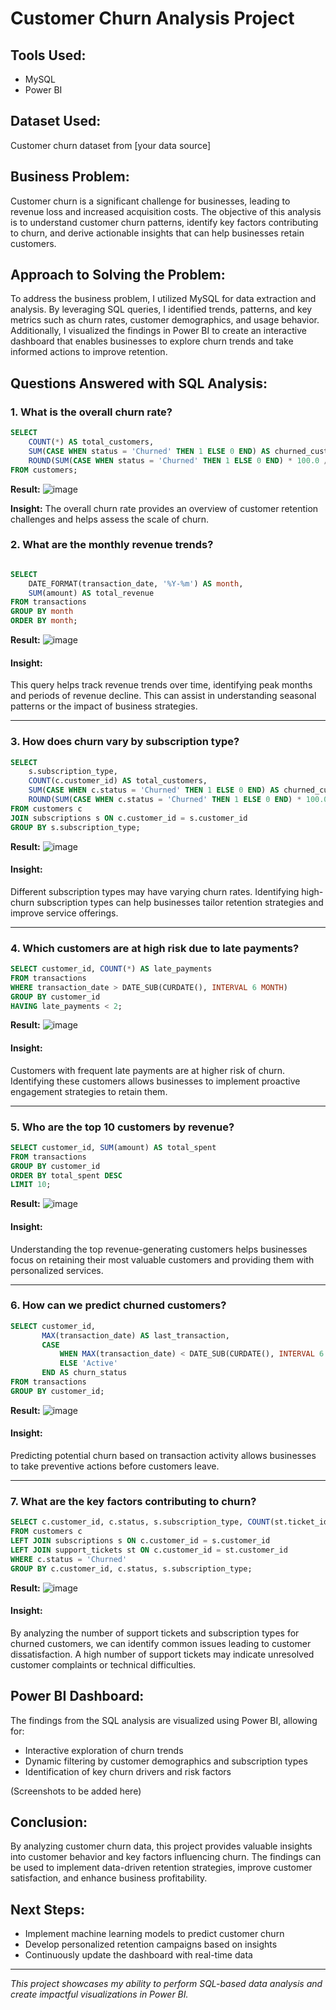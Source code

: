 # Customer Churn Analysis Project

## Tools Used:
- MySQL
- Power BI

## Dataset Used:
Customer churn dataset from [your data source]

## Business Problem:
Customer churn is a significant challenge for businesses, leading to revenue loss and increased acquisition costs. The objective of this analysis is to understand customer churn patterns, identify key factors contributing to churn, and derive actionable insights that can help businesses retain customers.

## Approach to Solving the Problem:
To address the business problem, I utilized MySQL for data extraction and analysis. By leveraging SQL queries, I identified trends, patterns, and key metrics such as churn rates, customer demographics, and usage behavior. Additionally, I visualized the findings in Power BI to create an interactive dashboard that enables businesses to explore churn trends and take informed actions to improve retention.

## Questions Answered with SQL Analysis:

### 1. What is the overall churn rate?
```sql
SELECT 
    COUNT(*) AS total_customers,
    SUM(CASE WHEN status = 'Churned' THEN 1 ELSE 0 END) AS churned_customers,
    ROUND(SUM(CASE WHEN status = 'Churned' THEN 1 ELSE 0 END) * 100.0 / COUNT(*), 2) AS churn_rate
FROM customers;
```
**Result:** ![image](https://github.com/user-attachments/assets/bce1cc70-03a8-4e18-8163-b92cff9c869f)

**Insight:** The overall churn rate provides an overview of customer retention challenges and helps assess the scale of churn.

### 2. What are the monthly revenue trends?
```sql

SELECT
    DATE_FORMAT(transaction_date, '%Y-%m') AS month,
    SUM(amount) AS total_revenue
FROM transactions
GROUP BY month
ORDER BY month;

```
**Result:** ![image](https://github.com/user-attachments/assets/bc304b78-577d-4f94-90b0-c00cf78d3ae9)

#### Insight:
This query helps track revenue trends over time, identifying peak months and periods of revenue decline. This can assist in understanding seasonal patterns or the impact of business strategies.

---
### 3. How does churn vary by subscription type?
```sql
SELECT
    s.subscription_type,
    COUNT(c.customer_id) AS total_customers,
    SUM(CASE WHEN c.status = 'Churned' THEN 1 ELSE 0 END) AS churned_customers,
    ROUND(SUM(CASE WHEN c.status = 'Churned' THEN 1 ELSE 0 END) * 100.0 / COUNT(c.customer_id), 2) AS churn_rate
FROM customers c
JOIN subscriptions s ON c.customer_id = s.customer_id
GROUP BY s.subscription_type;

```
**Result:** ![image](https://github.com/user-attachments/assets/89272e9e-b169-454c-8f19-473c7c85f9bf)

#### Insight:
Different subscription types may have varying churn rates. Identifying high-churn subscription types can help businesses tailor retention strategies and improve service offerings.

---
### 4. Which customers are at high risk due to late payments?
```sql
SELECT customer_id, COUNT(*) AS late_payments
FROM transactions
WHERE transaction_date > DATE_SUB(CURDATE(), INTERVAL 6 MONTH)
GROUP BY customer_id
HAVING late_payments < 2;

```
**Result:** ![image](https://github.com/user-attachments/assets/cfa6af55-3e92-4534-a5b8-746cc5a7ef23)

#### Insight:
Customers with frequent late payments are at higher risk of churn. Identifying these customers allows businesses to implement proactive engagement strategies to retain them.

---
### 5. Who are the top 10 customers by revenue?
```sql
SELECT customer_id, SUM(amount) AS total_spent
FROM transactions
GROUP BY customer_id
ORDER BY total_spent DESC
LIMIT 10;

```
**Result:** ![image](https://github.com/user-attachments/assets/228bae03-f62f-497f-9b54-5ec6a2eb4cf6)

#### Insight:
Understanding the top revenue-generating customers helps businesses focus on retaining their most valuable customers and providing them with personalized services.

---
### 6. How can we predict churned customers?
```sql
SELECT customer_id,
       MAX(transaction_date) AS last_transaction,
       CASE
           WHEN MAX(transaction_date) < DATE_SUB(CURDATE(), INTERVAL 6 MONTH) THEN 'Churned'
           ELSE 'Active'
       END AS churn_status
FROM transactions
GROUP BY customer_id;

```
**Result:** ![image](https://github.com/user-attachments/assets/a29a67ee-7555-42ee-8b3f-98a7bfbf2b24)

#### Insight:
Predicting potential churn based on transaction activity allows businesses to take preventive actions before customers leave.

---
### 7. What are the key factors contributing to churn?
```sql
SELECT c.customer_id, c.status, s.subscription_type, COUNT(st.ticket_id) AS support_tickets
FROM customers c
LEFT JOIN subscriptions s ON c.customer_id = s.customer_id
LEFT JOIN support_tickets st ON c.customer_id = st.customer_id
WHERE c.status = 'Churned'
GROUP BY c.customer_id, c.status, s.subscription_type;

```
**Result:** ![image](https://github.com/user-attachments/assets/c7d946c1-29ad-497a-91c7-038da0d24c93)

#### Insight:
By analyzing the number of support tickets and subscription types for churned customers, we can identify common issues leading to customer dissatisfaction. A high number of support tickets may indicate unresolved customer complaints or technical difficulties.

## Power BI Dashboard:
The findings from the SQL analysis are visualized using Power BI, allowing for:
- Interactive exploration of churn trends
- Dynamic filtering by customer demographics and subscription types
- Identification of key churn drivers and risk factors

(Screenshots to be added here)

## Conclusion:
By analyzing customer churn data, this project provides valuable insights into customer behavior and key factors influencing churn. The findings can be used to implement data-driven retention strategies, improve customer satisfaction, and enhance business profitability.

## Next Steps:
- Implement machine learning models to predict customer churn
- Develop personalized retention campaigns based on insights
- Continuously update the dashboard with real-time data

---
*This project showcases my ability to perform SQL-based data analysis and create impactful visualizations in Power BI.*

